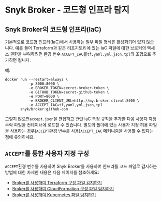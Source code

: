 # Snyk Broker - 코드형 인프라 탐지

## Snyk Broker의 코드형 인프라(IaC)

기본적으로 코드형 인프라(IaC)에서 사용하는 일부 파일 형식은 활성화되어 있지 않습니다. 예를 들어 Terraform과 같은 리포지토리에 있는 IaC 파일에 대한 브로커의 액세스 권한을 부여하려면 환경 변수 `ACCEPT_IAC`를`tf,yaml,yml,json,tpl`의 조합으로 추가하면 됩니다.

예:

```
docker run --restart=always \
           -p 8000:8000 \
           -e BROKER_TOKEN=secret-broker-token \
           -e GITHUB_TOKEN=secret-github-token \
           -e PORT=8000 \
           -e BROKER_CLIENT_URL=http://my.broker.client:8000 \
           -e ACCEPT_IAC=tf,yaml,yml,json,tpl
       snyk/broker:github-com
```

그렇지 않으면`accept.json`을 편집하고 관련 IaC 특정 규칙을 추가한 다음 사용자 지정 수락 파일을 컨테이너에 로드할 수 있습니다. 별도의 폴더에 있는 사용자 지정 허용 파일을 사용하는 경우(`ACCEPT`환경 변수를 사용)`ACCEPT_IAC` 메커니즘을 사용할 수 없다는 점에 유의하세요.

## `ACCEPT`를 통한 사용자 지정 구성

`ACCEPT`환경 변수를 사용하여 Snyk Broker를 사용하여 인프라를 코드 파일로 감지하는 방법에 대한 자세한 내용은 다음 페이지를 참조하세요:

* [Broker를 사용하여 Terraform 구성 파일 감지하기](detecting-terraform-configuration-files-using-a-broker.md)
* [Broker를 사용하여 CloudFormation 구성 파일 탐지하기](detecting-cloudformation-configuration-files-using-a-broker.md)
* [Broker를 사용하여 Kubernetes 파일 탐지하기](detecting-kubernetes-configuration-files-using-a-broker.md)
